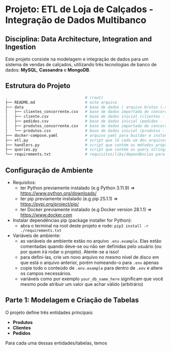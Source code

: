 # Projeto: ETL de Loja de Calçados - Integração de Dados Multibanco

## Disciplina: Data Architecture, Integration and Ingestion

Este projeto consiste na modelagem e integração de dados para um sistema de vendas de calçados, utilizando três tecnologias de banco de dados: **MySQL**, **Cassandra** e **MongoDB**.

## Estrutura do Projeto

```bash
.                                  # (root)
├── README.md                      # este arquivo
├── data                           # base de dados / arquivo brutos (.csv)
│   ├── clientes_concorrente.csv   # base de dados importada do concorrente (clientes - .csv - parte 03)
│   ├── cliente.csv                # base de dados inicial (clientes - .csv - partes 01, 02)
│   ├── pedidos.csv                # base de dados inicial (pedidos - .csv - partes 01, 02)
│   ├── produtos_concorrente.csv   # base de dados importada do concorrente (pedidos - .csv - parte 03)
│   └── produtos.csv               # base de dados inicial (produtos - .csv - partes 01, 02)
├── docker-compose.yaml            # arquivo yaml para buildar e instanciar as imagens (docker containers)
├── etl.py                         # script que lê cada um dos arquivos (.csv), e carrega em cada uma das bases (processo ETL)
├── handlers.py                    # script que contém os métodos próprios/wrappers de cada banco
├── queries.py                     # script que contém as query strings (puras) de cada banco (DDL/DML)
└── requirements.txt               # requisitos/libs/dependências para rodar o projeto via ETL no python
```

## Configuração de Ambiente

- Requisitos:
  - ter Python previamente instalado (e.g Python 3.11.9) => https://www.python.org/downloads/
  - ter pip previamente instalado (e.g pip 25.1.1) => https://pypi.org/project/pip/
  - ter Docker previamente instalado (e.g Docker version 28.1.1) => https://www.docker.com
- Instalar dependências pip (package installer for Python):
  - abra o terminal na root deste projeto e rode: `pip3 install -r ./requirements.txt`
- Variáveis de ambiente:
  - as variáveis de ambiente estão no arquivo `.env.example`. Elas estão comentadas quando deve-se ou não ser definidas pelo usuário (ou por quem irá rodar o projeto). Atente-se a isso!
  - para defini-las, crie um novo arquivo no mesmo nível de disco em que está o arquivo anterior, porém nomeando-o para `.env` apenas
  - copie todo o conteúdo de `.env.example` para dentro de `.env` e altere os campos necessários.
  - variáveis como por exemplo `your_db_name_here` significam que você mesmo pode atribuir um valor que achar válido (arbitrário)

## Parte 1: Modelagem e Criação de Tabelas

O projeto define três entidades principais:

- **Produtos**
- **Clientes**
- **Pedidos**

Para cada uma dessas entidades/tabelas, temos
